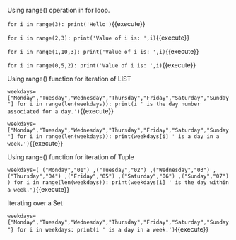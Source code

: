 Using range() operation in for loop.

`
for i in range(3):
    print('Hello')
`{{execute}}

`
for i in range(2,3):
    print('Value of i is: ',i)
`{{execute}}

`
for i in range(1,10,3):
    print('Value of i is: ',i)
`{{execute}}

`
for i in range(0,5,2):
    print('Value of i is: ',i)
`{{execute}}

Using range() function for iteration of LIST

`
weekdays=["Monday","Tuesday","Wednesday","Thursday","Friday","Saturday","Sunday"]
for i in range(len(weekdays)):
    print(i ' is the day number associated for a day.')
`{{execute}}

`
weekdays=["Monday","Tuesday","Wednesday","Thursday","Friday","Saturday","Sunday"]
for i in range(len(weekdays)):
    print(weekdays[i] ' is a day in a week.')
`{{execute}}


Using range() function for iteration of Tuple

`
weekdays=(
("Monday","01")
,("Tuesday","02")
,("Wednesday","03")
,("Thursday","04")
,("Friday","05")
,("Saturday","06")
,("Sunday","07") 
)
for i in range(len(weekdays)):
    print(weekdays[i] ' is the day within a week.')
`{{execute}}

Iterating over a Set

`
weekdays={"Monday","Tuesday","Wednesday","Thursday","Friday","Saturday","Sunday"}
for i in weekdays:
    print(i ' is a day in a week.')
`{{execute}}

